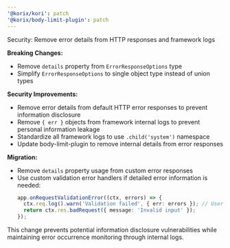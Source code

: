 ```yaml
---
'@korix/kori': patch
'@korix/body-limit-plugin': patch
---
```


Security: Remove error details from HTTP responses and framework logs

**Breaking Changes:**

- Remove `details` property from `ErrorResponseOptions` type
- Simplify `ErrorResponseOptions` to single object type instead of union types

**Security Improvements:**

- Remove error details from default HTTP error responses to prevent information disclosure
- Remove `{ err }` objects from framework internal logs to prevent personal information leakage
- Standardize all framework logs to use `.child('system')` namespace
- Update body-limit-plugin to remove internal details from error responses

**Migration:**

- Remove `details` property usage from custom error responses
- Use custom validation error handlers if detailed error information is needed:
  ```typescript
  app.onRequestValidationError((ctx, errors) => {
    ctx.req.log().warn('Validation failed', { err: errors }); // User controlled
    return ctx.res.badRequest({ message: 'Invalid input' });
  });
  ```

This change prevents potential information disclosure vulnerabilities while maintaining
error occurrence monitoring through internal logs.
